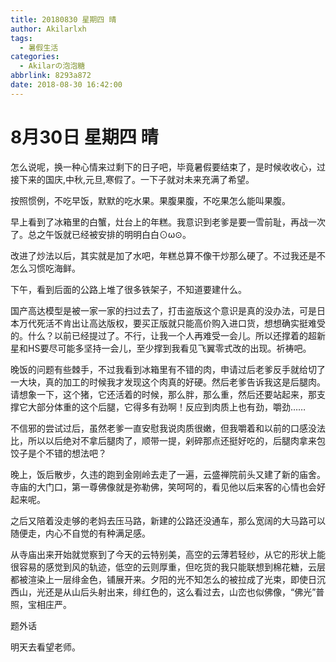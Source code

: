 ```yaml
---
title: 20180830 星期四 晴
author: Akilarlxh
tags:
  - 暑假生活
categories:
  - Akilarの泡泡糖
abbrlink: 8293a872
date: 2018-08-30 16:42:00
---
```

# 8月30日 星期四 晴

怎么说呢，换一种心情来过剩下的日子吧，毕竟暑假要结束了，是时候收收心，过接下来的国庆,中秋,元旦,寒假了。一下子就对未来充满了希望。

按照惯例，不吃早饭，默默的吃水果。果腹果腹，不吃果怎么能叫果腹。

早上看到了冰箱里的白蟹，灶台上的年糕。我意识到老爹是要一雪前耻，再战一次了。总之午饭就已经被安排的明明白白⊙ω⊙。

改进了炒法以后，其实就是加了水吧，年糕总算不像干炒那么硬了。不过我还是不怎么习惯吃海鲜。

下午，看到后面的公路上堆了很多铁架子，不知道要建什么。

国产高达模型是被一家一家的扫过去了，打击盗版这个意识是真的没办法，可是日本万代死活不肯出让高达版权，要买正版就只能高价购入进口货，想想确实挺难受的。什么？以前已经提过了。不行，让我一个人再难受一会儿。所以还撑着的超新星和HS要尽可能多坚持一会儿，至少撑到我看见飞翼零式改的出现。祈祷吧。

晚饭的问题有些棘手，不过我看到冰箱里有不错的肉，申请过后老爹反手就给切了一大块，真的加工的时候我才发现这个肉真的好硬。然后老爹告诉我这是后腿肉。请想象一下，这个猪，它还活着的时候，那么胖，那么重，然后还要站起来，那支撑它大部分体重的这个后腿，它得多有劲啊！反应到肉质上也有劲，嚼劲……

不信邪的尝试过后，虽然老爹一直安慰我说肉质很嫩，但我嚼着和以前的口感没法比，所以以后绝对不拿后腿肉了，顺带一提，剁碎那点还挺好吃的，后腿肉拿来包饺子是个不错的想法吧？

晚上，饭后散步，久违的跑到金刚岭去走了一遍，云盛禅院前头又建了新的庙舍。寺庙的大门口，第一尊佛像就是弥勒佛，笑呵呵的，看见他以后来客的心情也会好起来呢。

之后又陪着没走够的老妈去压马路，新建的公路还没通车，那么宽阔的大马路可以随便走，内心不自觉的有种满足感。

从寺庙出来开始就觉察到了今天的云特别美，高空的云薄若轻纱，从它的形状上能很容易的感觉到风的轨迹，低空的云则厚重，但吃货的我只能联想到棉花糖，云层都被渲染上一层绯金色，铺展开来。夕阳的光不知怎么的被拉成了光束，即使日沉西山，光还是从山后头射出来，绯红色的，这么看过去，山峦也似佛像，“佛光”普照，宝相庄严。

题外话

明天去看望老师。


